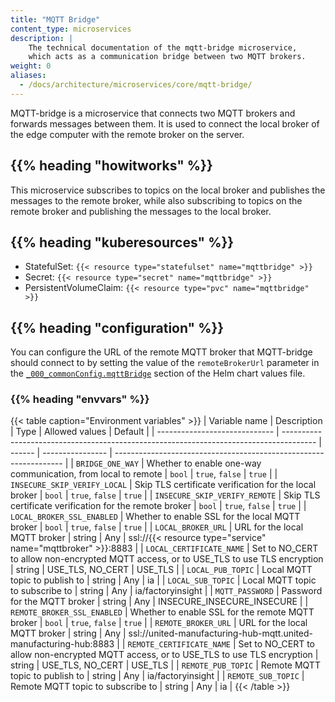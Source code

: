 ```yaml
---
title: "MQTT Bridge"
content_type: microservices
description: |
    The technical documentation of the mqtt-bridge microservice,
    which acts as a communication bridge between two MQTT brokers.
weight: 0
aliases:
  - /docs/architecture/microservices/core/mqtt-bridge/
---
```


<!-- overview -->

MQTT-bridge is a microservice that connects two MQTT brokers and forwards
messages between them. It is used to connect the local broker of the edge computer
with the remote broker on the server.

## {{% heading "howitworks" %}}

This microservice subscribes to topics on the local broker and publishes the
messages to the remote broker, while also subscribing to topics on the remote
broker and publishing the messages to the local broker.

<!-- body -->

## {{% heading "kuberesources" %}}

- StatefulSet: `{{< resource type="statefulset" name="mqttbridge" >}}`
- Secret: `{{< resource type="secret" name="mqttbridge" >}}`
- PersistentVolumeClaim: `{{< resource type="pvc" name="mqttbridge" >}}`

## {{% heading "configuration" %}}

You can configure the URL of the remote MQTT broker that MQTT-bridge should
connect to by setting the value of the `remoteBrokerUrl` parameter in the
[`_000_commonConfig.mqttBridge`](/docs/architecture/helm-chart/#mqtt-bridge)
section of the Helm chart values file.

### {{% heading "envvars" %}}

{{< table caption="Environment variables" >}}
| Variable name                 | Description                                                                            | Type   | Allowed values   | Default                                                           |
| ----------------------------- | -------------------------------------------------------------------------------------- | ------ | ---------------- | ----------------------------------------------------------------- |
| `BRIDGE_ONE_WAY`              | Whether to enable one-way communication, from local to remote                          | `bool` | `true`, `false`  | `true`                                                            |
| `INSECURE_SKIP_VERIFY_LOCAL`  | Skip TLS certificate verification for the local broker                                 | `bool` | `true`, `false`  | `true`                                                            |
| `INSECURE_SKIP_VERIFY_REMOTE` | Skip TLS certificate verification for the remote broker                                | `bool` | `true`, `false`  | `true`                                                            |
| `LOCAL_BROKER_SSL_ENABLED`    | Whether to enable SSL for the local MQTT broker                                        | `bool` | `true`, `false`  | `true`                                                            |
| `LOCAL_BROKER_URL`            | URL for the local MQTT broker                                                          | string | Any              | ssl://{{< resource type="service" name="mqttbroker" >}}:8883      |
| `LOCAL_CERTIFICATE_NAME`      | Set to NO_CERT to allow non-encrypted MQTT access, or to USE_TLS to use TLS encryption | string | USE_TLS, NO_CERT | USE_TLS                                                           |
| `LOCAL_PUB_TOPIC`             | Local MQTT topic to publish to                                                         | string | Any              | ia                                                                |
| `LOCAL_SUB_TOPIC`             | Local MQTT topic to subscribe to                                                       | string | Any              | ia/factoryinsight                                                 |
| `MQTT_PASSWORD`               | Password for the MQTT broker                                                           | string | Any              | INSECURE_INSECURE_INSECURE                                        |
| `REMOTE_BROKER_SSL_ENABLED`   | Whether to enable SSL for the remote MQTT broker                                       | `bool` | `true`, `false`  | `true`                                                            |
| `REMOTE_BROKER_URL`           | URL for the local MQTT broker                                                          | string | Any              | ssl://united-manufacturing-hub-mqtt.united-manufacturing-hub:8883 |
| `REMOTE_CERTIFICATE_NAME`     | Set to NO_CERT to allow non-encrypted MQTT access, or to USE_TLS to use TLS encryption | string | USE_TLS, NO_CERT | USE_TLS                                                           |
| `REMOTE_PUB_TOPIC`            | Remote MQTT topic to publish to                                                        | string | Any              | ia/factoryinsight                                                 |
| `REMOTE_SUB_TOPIC`            | Remote MQTT topic to subscribe to                                                      | string | Any              | ia                                                                |
{{< /table >}}

